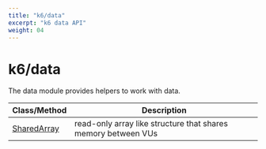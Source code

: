 ```yaml
---
title: "k6/data"
excerpt: "k6 data API"
weight: 04
---
```


# k6/data

The data module provides helpers to work with data.

| Class/Method                                                                | Description                                                   |
| --------------------------------------------------------------------------- | ------------------------------------------------------------- |
| [SharedArray](https://grafana.com/docs/k6/<K6_VERSION>/javascript-api/k6-data/sharedarray) | read-only array like structure that shares memory between VUs |
